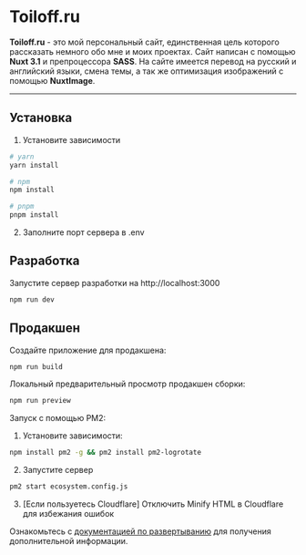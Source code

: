 # Toiloff.ru

**Toiloff.ru** - это мой персональный сайт, единственная цель которого рассказать немного обо мне и моих проектах. Сайт написан с помощью **Nuxt 3.1** и препроцессора **SASS**. На сайте имеется перевод на русский и английский языки, смена темы, а так же оптимизация изображений с помощью **NuxtImage**.

---

## Установка

1. Установите зависимости
```bash
# yarn
yarn install

# npm
npm install

# pnpm
pnpm install
```
2. Заполните порт сервера в .env

## Разработка

Запустите сервер разработки на http://localhost:3000

```bash
npm run dev
```

## Продакшен

Создайте приложение для продакшена:

```bash
npm run build
```

Локальный предварительный просмотр продакшен сборки:

```bash
npm run preview
```

Запуск с помощью PM2:
1. Установите зависимости:
```bash
npm install pm2 -g && pm2 install pm2-logrotate
```
2. Запустите сервер
```bash
pm2 start ecosystem.config.js
```
3. [Если пользуетесь Cloudflare] Отключить Minify HTML в Cloudflare для избежания ошибок

Ознакомьтесь с [документацией по развертыванию](https://nuxt.com/docs/getting-started/deployment ) для получения дополнительной информации.
